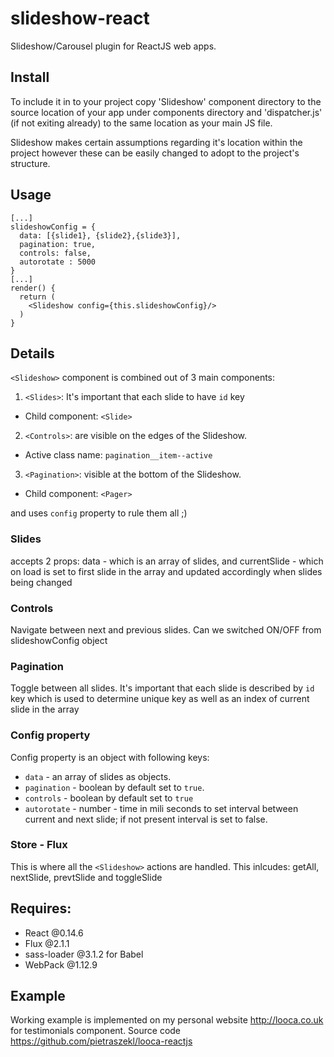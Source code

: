 # slideshow-react
Slideshow/Carousel plugin for ReactJS web apps.

## Install
To include it in to your project copy 'Slideshow' component directory to the source location of your app under components directory and 'dispatcher.js' (if not exiting already) to the same location as your main JS file.

Slideshow makes certain assumptions regarding it's location within the project however these can be easily changed to adopt to the project's structure.


## Usage
```
[...]
slideshowConfig = {
  data: [{slide1}, {slide2},{slide3}],
  pagination: true,
  controls: false,
  autorotate : 5000
}
[...]
render() {
  return (
    <Slideshow config={this.slideshowConfig}/>
  )
}
```
## Details
`<Slideshow>` component is combined out of 3 main components:
1. `<Slides>`: It's important that each slide to have `id` key
  - Child component: `<Slide>`
2. `<Controls>`: are visible on the edges of the Slideshow.
  - Active class name:  `pagination__item--active`
3. `<Pagination>`: visible at the bottom of the Slideshow.
  - Child component: `<Pager>`

and uses `config` property to rule them all ;)

### Slides
accepts 2 props: data - which is an array of slides, and currentSlide - which on load is set to first slide in the array and updated accordingly when slides being changed

### Controls
Navigate between next and previous slides. Can we switched ON/OFF from slideshowConfig object

### Pagination
Toggle between all slides. It's important that each slide is described by `id` key which is used to determine unique key as well as an index of current slide in the array

### Config property
Config property is an object with following keys:
- `data` - an array of slides as objects.
- `pagination` - boolean by default set to `true`.
- `controls` - boolean by default set to `true`
- `autorotate` - number - time in mili seconds to set interval between current and next slide; if not present interval is set to false.

### Store - Flux
This is where all the `<Slideshow>` actions are handled. This inlcudes: getAll, nextSlide, prevtSlide and toggleSlide


## Requires:
- React       @0.14.6
- Flux        @2.1.1
- sass-loader @3.1.2 for Babel
- WebPack     @1.12.9

## Example
Working example is implemented on my personal website http://looca.co.uk for testimonials component. Source code https://github.com/pietraszekl/looca-reactjs
